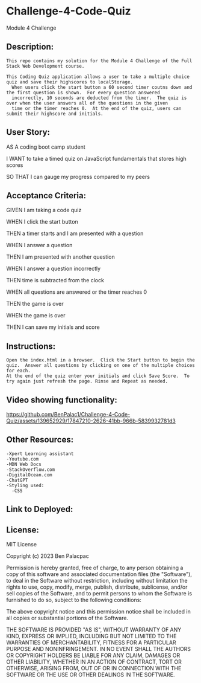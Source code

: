 # Challenge-4-Code-Quiz
Module 4 Challenge

## Description:
    This repo contains my solution for the Module 4 Challenge of the Full Stack Web Development course.

    This Coding Quiz application allows a user to take a multiple choice quiz and save their highscores to localStorage.
      When users click the start button a 60 second timer coutns down and the first question is shown.  For every question answered 
      incorrectly, 10 seconds are deducted from the timer.  The quiz is over when the user answers all of the questions in the given 
      time or the timer reaches 0.  At the end of the quiz, users can submit their highscore and initials.

## User Story:
  AS A coding boot camp student
  
  I WANT to take a timed quiz on JavaScript fundamentals that stores high scores
  
  SO THAT I can gauge my progress compared to my peers

## Acceptance Criteria:
  GIVEN I am taking a code quiz
  
  WHEN I click the start button

  THEN a timer starts and I am presented with a question

  WHEN I answer a question

  THEN I am presented with another question

  WHEN I answer a question incorrectly

  THEN time is subtracted from the clock

  WHEN all questions are answered or the timer reaches 0

  THEN the game is over

  WHEN the game is over

  THEN I can save my initials and score

## Instructions:
    Open the index.html in a browser.  Click the Start button to begin the quiz.  Answer all questions by clicking on one of the multiple choices for each.
    At the end of the quiz enter your initials and click Save Score.  To try again just refresh the page. Rinse and Repeat as needed.

## Video showing functionality:

https://github.com/BenPalac1/Challenge-4-Code-Quiz/assets/139652929/17847210-2626-41bb-966b-5839932781d3

## Other Resources:
    -Xpert Learning assistant
    -Youtube.com
    -MDN Web Docs
    -StackOverflow.com
    -DigitalOcean.com
    -ChatGPT
    -Styling used:
      -CSS
    
## Link to Deployed:



## License:
MIT License

Copyright (c) 2023 Ben Palacpac

Permission is hereby granted, free of charge, to any person obtaining a copy
of this software and associated documentation files (the "Software"), to deal
in the Software without restriction, including without limitation the rights
to use, copy, modify, merge, publish, distribute, sublicense, and/or sell
copies of the Software, and to permit persons to whom the Software is
furnished to do so, subject to the following conditions:

The above copyright notice and this permission notice shall be included in all
copies or substantial portions of the Software.

THE SOFTWARE IS PROVIDED "AS IS", WITHOUT WARRANTY OF ANY KIND, EXPRESS OR
IMPLIED, INCLUDING BUT NOT LIMITED TO THE WARRANTIES OF MERCHANTABILITY,
FITNESS FOR A PARTICULAR PURPOSE AND NONINFRINGEMENT. IN NO EVENT SHALL THE
AUTHORS OR COPYRIGHT HOLDERS BE LIABLE FOR ANY CLAIM, DAMAGES OR OTHER
LIABILITY, WHETHER IN AN ACTION OF CONTRACT, TORT OR OTHERWISE, ARISING FROM,
OUT OF OR IN CONNECTION WITH THE SOFTWARE OR THE USE OR OTHER DEALINGS IN THE
SOFTWARE.
